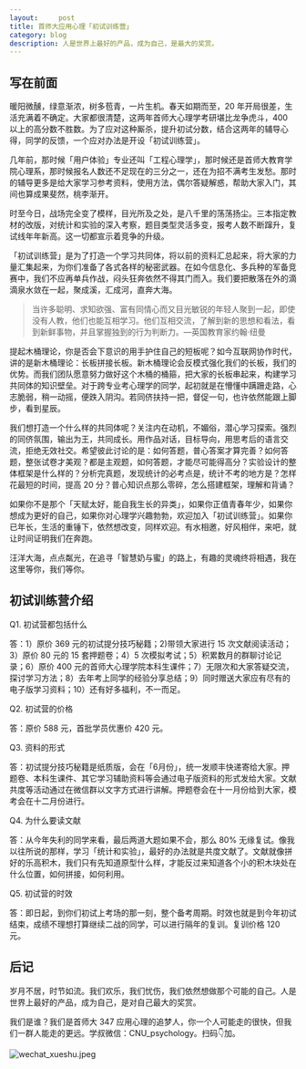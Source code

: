 ```yaml
---
layout:     post
title: 首师大应用心理「初试训练营」
category: blog
description: 人是世界上最好的产品，成为自己，是最大的奖赏。
---
```


## 写在前面

暖阳微醺，绿意渐浓，树多苞青，一片生机。春天如期而至，20 年开局很差，生活充满着不确定。大家都很清楚，这两年首师大心理学考研堪比龙争虎斗，400 以上的高分数不胜数。为了应对这种厮杀，提升初试分数，结合这两年的辅导心得，同学的反馈，一个应对办法是开设「初试训练营」。

几年前，那时候「用户体验」专业还叫「工程心理学」，那时候还是首师大教育学院心理系，那时候报名人数还不足现在的三分之一，还在为招不满考生发愁。那时的辅导更多是给大家学习参考资料，使用方法，偶尔答疑解惑，帮助大家入门，其间也算成果斐然，桃李渐开。

时至今日，战场完全变了模样，目光所及之处，是八千里的荡荡扬尘。三本指定教材的改版，对统计和实验的深入考察，题目类型灵活多变，报考人数不断蹿升，复试线年年新高。这一切都宣示着竞争的升级。

「初试训练营」是为了打造一个学习共同体，将以前的资料汇总起来，将大家的力量汇集起来，为你们准备了各式各样的秘密武器。在如今信息化、多兵种的军备竞赛中，我们不应再单兵作战，闷头狂奔依然不得其门而入。我们要把散落在外的滴滴泉水敛在一起，聚成溪，汇成河，直奔大海。

> 当许多聪明、求知欲强、富有同情心而又目光敏锐的年轻人聚到一起，即使没有人教，他们也能互相学习。他们互相交流，了解到新的思想和看法，看到新鲜事物，并且掌握独到的行为判断力。—英国教育家约翰·纽曼

提起木桶理论，你是否会下意识的用手护住自己的短板呢？如今互联网协作时代，讲的是新木桶理论：长板拼接长板。新木桶理论会反模式强化我们的长板，我们的优势。而我们团队愿意努力做好这个木桶的桶箍，把大家的长板串起来，构建学习共同体的知识壁垒。对于跨专业考心理学的同学，起初就是在懵懂中蹒跚走路，心志脆弱，稍一动摇，便跌入阴沟。若同侪扶持一把，督促一句，也许依然能跟上脚步，看到星辰。

我们想打造一个什么样的共同体呢？关注内在动机，不媚俗，潜心学习探索。强烈的同侪氛围，输出为王，共同成长。用作品对话，目标导向，用思考后的语言交流，拒绝无效社交。希望彼此讨论的是：如何答题，普心答案才算完善？如何答题，整张试卷才美观？都是主观题，如何答题，才能尽可能得高分？实验设计的整体框架是什么样的？分析完真题，发现统计的必考点是，统计不考的地方是？怎样花最短的时间，提高 20 分？普心知识点那么零碎，怎么搭建框架，理解和背诵？

如果你不是那个「天赋太好，能自我生长的异类」，如果你正值青春年少，如果你想成为更好的自己，如果你对心理学兴趣勃勃，欢迎加入「初试训练营」。如果你已年长，生活的重锤下，依然想改变，同样欢迎。有水相邀，好风相伴，来吧，就让时间证明我们在奔跑。

汪洋大海，点点粼光，在追寻「智慧奶与蜜」的路上，有趣的灵魂终将相遇，我在这里等你，我们等你。

## 初试训练营介绍

Q1. 初试营都包括什么

答：1）原价 369 元的初试提分技巧秘籍；2)带领大家进行 15 次文献阅读活动；3）原价 80 元的 15 套押题卷；4）5 次模拟考试；5）积累数月的群聊讨论记录；6）原价 400 元的首师大心理学院本科生课件；7）无限次和大家答疑交流，探讨学习方法；8）去年考上同学的经验分享总结；9）同时赠送大家应有尽有的电子版学习资料；10）还有好多福利，不一而足。

Q2. 初试营的价格

答：原价 588 元，首批学员优惠价 420 元。

Q3. 资料的形式

答：初试提分技巧秘籍是纸质版，会在「6月份」，统一发顺丰快递寄给大家。押题卷、本科生课件、其它学习辅助资料等会通过电子版资料的形式发给大家。文献共度等活动通过在微信群以文字方式进行讲解。押题卷会在十一月份给到大家，模考会在十二月份进行。

Q4. 为什么要读文献

答：从今年失利的同学来看，最后两道大题如果不会，那么 80% 无缘复试。像我以往所说的那样，学习「统计和实验」，最好的办法就是共度文献了。文献就像拼好的乐高积木，我们只有先知道原型什么样，才能反过来知道各个小的积木块处在什么位置，如何拼接，如何利用。

Q5. 初试营的时效

答：即日起，到你们初试上考场的那一刻，整个备考周期。时效也就是到今年初试结束，成绩不理想打算继续二战的同学，可以进行隔年的复训。复训价格 120 元。

## 后记

岁月不居，时节如流。我们欢乐，我们忧伤，我们依然想做那个可能的自己。人是世界上最好的产品，成为自己，是对自己最大的奖赏。

我们是谁？我们是首师大 347 应用心理的追梦人，你一个人可能走的很快，但我们一群人能走的更远。学叔微信：CNU_psychology。扫码👇加。

![wechat_xueshu.jpeg](https://cnu347-1257355643.cos.ap-beijing.myqcloud.com/CNU347/WechatIMG125.jpeg)
